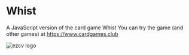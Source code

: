 # Whist
A JavaScript version of the card game Whist
You can try the game (and other games) at https://www.cardgames.club

![ezcv logo](https://raw.githubusercontent.com/mejongetje/whist/whist-card-game.png)
